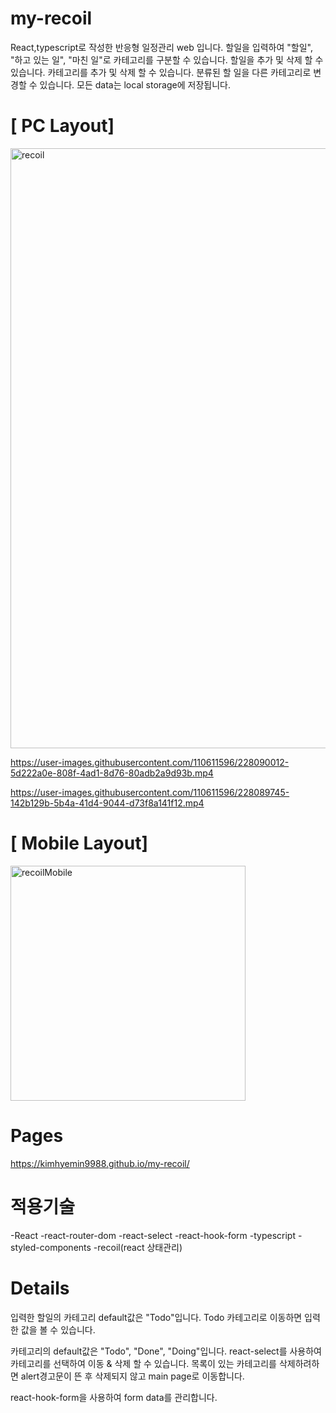 # my-recoil

React,typescript로 작성한 반응형 일정관리 web 입니다.
할일을 입력하여 "할일", "하고 있는 일", "마친 일"로 카테고리를 구분할 수 있습니다.
할일을 추가 및 삭제 할 수 있습니다.
카테고리를 추가 및 삭제 할 수 있습니다.
분류된 할 일을 다른 카테고리로 변경할 수 있습니다.
모든 data는 local storage에 저장됩니다.

# [ PC Layout]


<img width="960" alt="recoil" src="https://user-images.githubusercontent.com/110611596/228089703-983047a6-bf2b-4fe6-b2ae-0e2c71dbf88e.png">


https://user-images.githubusercontent.com/110611596/228090012-5d222a0e-808f-4ad1-8d76-80adb2a9d93b.mp4

https://user-images.githubusercontent.com/110611596/228089745-142b129b-5b4a-41d4-9044-d73f8a141f12.mp4




# [ Mobile Layout]

<img width="376" alt="recoilMobile" src="https://user-images.githubusercontent.com/110611596/228089715-87d214ca-866b-440d-beaf-570f15ba8397.png">

# Pages

https://kimhyemin9988.github.io/my-recoil/

# 적용기술
-React
-react-router-dom
-react-select
-react-hook-form
-typescript
-styled-components
-recoil(react 상태관리)

# Details
입력한 할일의 카테고리 default값은 "Todo"입니다.
Todo 카테고리로 이동하면 입력한 값을 볼 수 있습니다.

카테고리의 default값은 "Todo", "Done", "Doing"입니다.
react-select를 사용하여 카테고리를 선택하여 이동 & 삭제 할 수 있습니다. 
목록이 있는 카테고리를 삭제하려하면 alert경고문이 뜬 후 삭제되지 않고 main page로 이동합니다.

react-hook-form을 사용하여 form data를 관리합니다.
